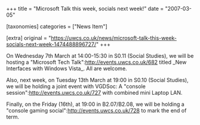 +++
title = "Microsoft Talk this week, socials next week!"
date = "2007-03-05"

[taxonomies]
categories = ["News Item"]

[extra]
original = "https://uwcs.co.uk/news/microsoft-talk-this-week-socials-next-week-1474488896727/"
+++

On Wednesday 7th March at 14:00-15:30 in S0.11 (Social Studies), we will be hosting a "Microsoft Tech Talk":http://events.uwcs.co.uk/682 titled \_New Interfaces with Windows Vista\_. All are welcome.

Also, next week, on Tuesday 13th March at 19:00 in S0.10 (Social Studies), we will be holding a joint event with VGDSoc: A "console session":http://events.uwcs.co.uk/727 with combined mini Laptop LAN.

Finally, on the Friday (16th), at 19:00 in B2.07/B2.08, we will be holding a "console gaming social":http://events.uwcs.co.uk/728 to mark the end of term.

